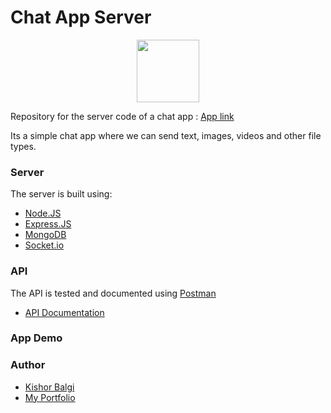 # Chat App Server

<p align="center">
  <img src="https://i.ibb.co/jLT6LbD/Chat-Icon-PNG.png" width="100" height="100" align="center">
<p>
    
Repository for the server code of a chat app : [App link](www.google.com)

Its a simple chat app where we can send text, images, videos and other file types.
### Server
The server is built using:
 - [Node.JS](https://nodejs.org/en/)
 - [Express.JS](https://expressjs.com/)
 - [MongoDB](https://www.mongodb.com/)
 - [Socket.io](https://socket.io/)
### API
The API is tested and documented using [Postman](https://www.postman.com/)
 - [API Documentation](https://documenter.getpostman.com/view/18487080/UyxjHSHK)
### App Demo

### Author
- [Kishor Balgi](https://github.com/KishorBalgi)
- [My Portfolio](https://kishorbalgi.netlify.app/)
